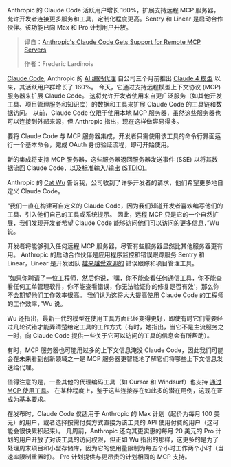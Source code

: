 <!--
title: Anthropic Claude Code支持远程MCP服务器
cover: https://cdn.thenewstack.io/media/2025/06/c5c5ef1d-website-hero.png
summary: Anthropic 的 Claude Code 活跃用户增长 160%，扩展支持远程 MCP 服务器，允许开发者连接更多服务和工具，定制化程度更高。Sentry 和 Linear 是启动合作伙伴。该功能已向 Max 和 Pro 计划用户开放。
-->

Anthropic 的 Claude Code 活跃用户增长 160%，扩展支持远程 MCP 服务器，允许开发者连接更多服务和工具，定制化程度更高。Sentry 和 Linear 是启动合作伙伴。该功能已向 Max 和 Pro 计划用户开放。

> 译自：[Anthropic's Claude Code Gets Support for Remote MCP Servers](https://thenewstack.io/anthropics-claude-code-gets-support-for-remote-mcp-servers/)
> 
> 作者：Frederic Lardinois

[Claude Code](https://www.anthropic.com/claude-code), Anthropic 的 [AI 编码代理](https://thenewstack.io/claude-code-and-the-art-of-test-driven-development/) 自公司三个月前推出 [Claude 4 模型](https://thenewstack.io/anthropic-launches-claude-opus-4-and-sonnet-4/) 以来，其活跃用户群增长了 160%。 今天，它通过支持远程模型上下文协议 (MCP) 服务器来扩展 Claude Code。 这将允许开发者使用来自更广泛服务（如其他开发工具、项目管理服务和知识库）的数据和工具来扩展 Claude Code 的工具链和数据访问。 以前，Claude Code 仅限于使用本地 MCP 服务器，虽然这些服务器也可以连接到外部来源，但 Anthropic 指出，现在这样做容易得多。

要将 Claude Code 与 MCP 服务器集成，开发者只需使用该工具的命令行界面运行一个基本命令，完成 OAuth 身份验证流程，即可开始使用。

新的集成将支持 MCP 服务器，这些服务器返回服务器发送事件 (SSE) 以将其数据流回 Claude Code，以及标准输入/输出 ([STDIO](https://naman1011.medium.com/model-context-protocol-mcp-stdio-vs-sse-a2ac0e34643c))。

Anthropic 的 [Cat Wu](https://www.linkedin.com/in/cat-wu/) 告诉我，公司收到了许多开发者的请求，他们希望更多地自定义 Claude Code。

“我们一直在构建可自定义的 Claude Code，因为我们知道开发者喜欢编写他们的工具、引入他们自己的工具或系统提示。 因此，远程 MCP 只是它的一个自然扩展，我们发现开发者希望 Claude Code 能够访问他们可以访问的更多信息，”Wu 说。

开发者将能够引入任何远程 MCP 服务器，尽管有些服务器显然比其他服务器更有用。 Anthropic 的启动合作伙伴是应用程序监控和错误跟踪服务 Sentry 和 Linear，Linear 是开发团队 [越来越受欢迎的](https://thenewstack.io/anti-agile-project-tracker-linear-the-latest-to-take-on-jira/) 错误跟踪和项目管理工具。

“如果你聘请了一位工程师，然后你说，‘嘿，你不能查看任何通信工具，你不能查看任何工单管理软件，你不能查看错误，你无法验证你的修复是否有效’，那么你不会期望他们工作效率很高。 我们认为这将大大提高使用 Claude Code 的工程师的工作效率，”Wu 说。

Wu 还指出，最新一代的模型在使用工具方面已经变得更好，即使有时它们需要经过几轮试错才能弄清楚给定工具的工作方式（有时，她指出，当它不是主流服务之一时，向 Claude Code 提供一些关于它可以访问的工具的信息会有所帮助）。

有时，MCP 服务器也可能用过多的上下文信息淹没 Claude Code，因此我们可能会在未来看到创新领域之一是 MCP 服务器更智能地了解它们将哪些上下文信息发送给代理。

值得注意的是，一些其他的代理编码工具（如 Cursor 和 Windsurf）也支持 [通过 MCP 使用工具](https://docs.cursor.com/tools)。 在某种程度上，鉴于这些连接存在如此多的潜在用例，这现在正成为基本要求。

在发布时，Claude Code 仅适用于 Anthropic 的 Max 计划（起价为每月 100 美元）的用户，或者选择按需付费方式直接为该工具的 API 使用付费的用户（这可能会很快累积起来）。 几周前，Anthropic 还向其更实惠的每月 20 美元的 Pro 计划的用户开放了对该工具的访问权限，但正如 Wu 指出的那样，这更多的是为了处理周末项目和小型存储库，因为它的使用量限制为每五个小时工作两个小时（当速率限制重置时）。 Pro 计划提供与更昂贵的计划相同的 MCP 支持。